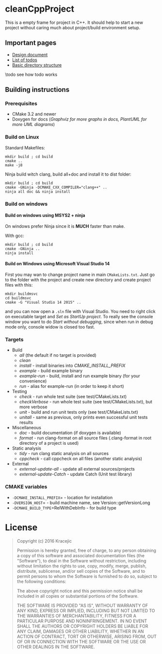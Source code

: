 # cleanCppProject

This is a empty frame for project in C++. It should help to start a new project without caring much about project/build environment setup.


## Important pages

* [Design document](./md_design.html)
* [List of todos](./todo.html)
* [Basic directory structure](./md_directoryStructure.html)
<!-- * \link todo List of todos DoxygenStyle \endlink -->

\todo see how todo works

## Building instructions

### Prerequisites

* CMake 3.2 and newer
* Doxygen for docs (*Graphviz for more graphs in docs, PlantUML for more UML diagrams*)


### Build on Linux

Standard Makefiles:
~~~
mkdir build ; cd build
cmake ..
make -j8
~~~


Ninja build witch clang, build all+doc and install it to dist folder:
~~~
mkdir build ; cd build
cmake -GNinja -DCMAKE_CXX_COMPILER="clang++" ..
ninja all doc && ninja install
~~~


### Build on windows

#### Build on windows using MSYS2 + ninja

On windows prefer Ninja since it is **MUCH** faster than make.

With gcc:
~~~
mkdir build ; cd build
cmake -GNinja ..
ninja install
~~~


#### Build on Windows using Microsoft Visual Studio 14

First you may wan to change project name in main `CMakeLists.txt`. Just go to the folder with the project and create new directory and create project files with this:

~~~
mkdir buildmsvc
cd buildmsvc
cmake -G "Visual Studio 14 2015" ..
~~~

and you can now open a `.sln` file with Visual Studio. You need to right click on executable target and *Set as StartUp project*. To really see the console window you want to do *Start without debugging*, since when run in debug mode only, console widow is closed too fast.

### Targets

* Build
    * *all* (the default if no target is provided)
    * *clean*
    * *install* - install binaries into *CMAKE_INSTALL_PREFIX*
    * *example* - build example binary
    * *example-run* - build, install and run example binary (for your convenience)
    * *run* - alias for example-run (in order to keep it short)
* Testing
    * *check* - run whole test suite (see test/CMakeLists.txt)
    * *checkVerbose* - run whole test suite (see test/CMakeLists.txt), but more verbose
    * *unit* - build and run unit tests only (see test/CMakeLists.txt)
    * *unitall* - same as previous, only prints even successful unit tests results
* Miscellaneous
    * *doc* - build documentation (if doxygen is available)
    * *format* - run clang-format on all source files (.clang-format in root directory of a project is used)
* Static analysis
    * *tidy* - run clang static analysis on all sources
    * *cppcheck* - call cppcheck on all files (another static analysis)
* External
    * *external-update-all* - update all external sources/projects
    * *external-update-Catch* - update Catch (Unit test library)


### CMAKE variables

* `-DCMAKE_INSTALL_PREFIX`= - location for installation
* `-DVERSION_HOST`= - build machine name, see Version::getVersionLong
* `-DCMAKE_BUILD_TYPE`=RelWithDebInfo - for build type




# License

> Copyright (c) 2016 Kracejic
>
> Permission is hereby granted, free of charge, to any person obtaining a copy of this software and associated documentation files (the "Software"), to deal in the Software without restriction, including without limitation the rights to use, copy, modify, merge, publish, distribute, sublicense, and/or sell copies of the Software, and to permit persons to whom the Software is furnished to do so, subject to the following conditions:
>
> The above copyright notice and this permission notice shall be included in all copies or substantial portions of the Software.
>
> THE SOFTWARE IS PROVIDED "AS IS", WITHOUT WARRANTY OF ANY KIND, EXPRESS OR IMPLIED, INCLUDING BUT NOT LIMITED TO THE WARRANTIES OF MERCHANTABILITY, FITNESS FOR A PARTICULAR PURPOSE AND NONINFRINGEMENT. IN NO EVENT SHALL THE AUTHORS OR COPYRIGHT HOLDERS BE LIABLE FOR ANY CLAIM, DAMAGES OR OTHER LIABILITY, WHETHER IN AN ACTION OF CONTRACT, TORT OR OTHERWISE, ARISING FROM, OUT OF OR IN CONNECTION WITH THE SOFTWARE OR THE USE OR OTHER DEALINGS IN THE SOFTWARE.
